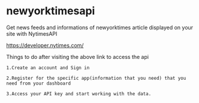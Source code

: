 # newyorktimesapi
Get news feeds and informations of newyorktimes article displayed on your site with NytimesAPI

https://developer.nytimes.com/

Things to do after visiting the above link to access the api

    1.Create an account and Sign in
    
    2.Register for the specific app(information that you need) that you need from your dashboard
    
    3.Access your API key and start working with the data.

